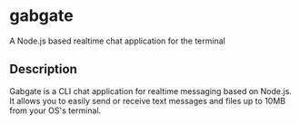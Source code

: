 # gabgate

A Node.js based realtime chat application for the terminal

## Description

Gabgate is a CLI chat application for realtime messaging based on Node.js. It allows you to easily send or receive text messages and files up to 10MB from your OS's terminal.

